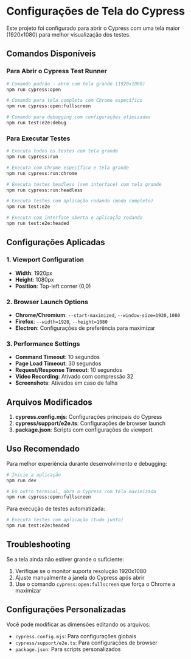 # Configurações de Tela do Cypress

Este projeto foi configurado para abrir o Cypress com uma tela maior (1920x1080) para melhor visualização dos testes.

## Comandos Disponíveis

### Para Abrir o Cypress Test Runner

```bash
# Comando padrão - abre com tela grande (1920x1080)
npm run cypress:open

# Comando para tela completa com Chrome específico
npm run cypress:open:fullscreen

# Comando para debugging com configurações otimizadas
npm run test:e2e:debug
```

### Para Executar Testes

```bash
# Executa todos os testes com tela grande
npm run cypress:run

# Executa com Chrome específico e tela grande
npm run cypress:run:chrome

# Executa testes headless (sem interface) com tela grande
npm run cypress:run:headless

# Executa testes com aplicação rodando (modo completo)
npm run test:e2e

# Executa com interface aberta e aplicação rodando
npm run test:e2e:headed
```

## Configurações Aplicadas

### 1. Viewport Configuration
- **Width**: 1920px
- **Height**: 1080px
- **Position**: Top-left corner (0,0)

### 2. Browser Launch Options
- **Chrome/Chromium**: `--start-maximized`, `--window-size=1920,1080`
- **Firefox**: `--width=1920`, `--height=1080`
- **Electron**: Configurações de preferência para maximizar

### 3. Performance Settings
- **Command Timeout**: 10 segundos
- **Page Load Timeout**: 30 segundos
- **Request/Response Timeout**: 10 segundos
- **Video Recording**: Ativado com compressão 32
- **Screenshots**: Ativados em caso de falha

## Arquivos Modificados

1. **cypress.config.mjs**: Configurações principais do Cypress
2. **cypress/support/e2e.ts**: Configurações de browser launch
3. **package.json**: Scripts com configurações de viewport

## Uso Recomendado

Para melhor experiência durante desenvolvimento e debugging:

```bash
# Inicie a aplicação
npm run dev

# Em outro terminal, abra o Cypress com tela maximizada
npm run cypress:open:fullscreen
```

Para execução de testes automatizada:

```bash
# Executa testes com aplicação (tudo junto)
npm run test:e2e:headed
```

## Troubleshooting

Se a tela ainda não estiver grande o suficiente:

1. Verifique se o monitor suporta resolução 1920x1080
2. Ajuste manualmente a janela do Cypress após abrir
3. Use o comando `cypress:open:fullscreen` que força o Chrome a maximizar

## Configurações Personalizadas

Você pode modificar as dimensões editando os arquivos:
- `cypress.config.mjs`: Para configurações globais
- `cypress/support/e2e.ts`: Para configurações de browser
- `package.json`: Para scripts personalizados
